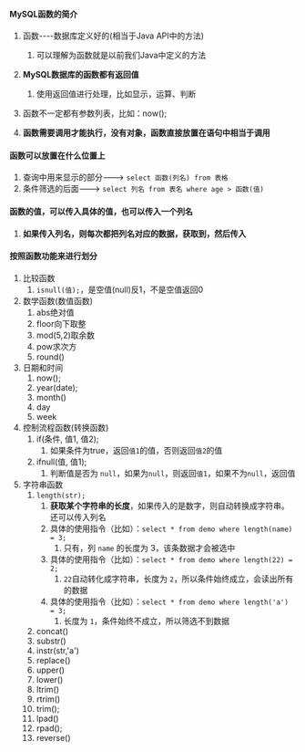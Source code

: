 
#### MySQL函数的简介
1. 函数----数据库定义好的(相当于Java API中的方法)
   1. 可以理解为函数就是以前我们Java中定义的方法
2. **MySQL数据库的函数都有返回值**
   1. 使用返回值进行处理，比如显示，运算、判断
3. 函数不一定都有参数列表，比如：now();
	
4. **函数需要调用才能执行，没有对象，函数直接放置在语句中相当于调用**



#### 函数可以放置在什么位置上
1. 查询中用来显示的部分---> `select 函数(列名) from 表格`
2. 条件筛选的后面---> `select 列名 from 表名 where age > 函数(值)`


#### 函数的值，可以传入具体的值，也可以传入一个列名
1. **如果传入列名，则每次都把列名对应的数据，获取到，然后传入**


#### 按照函数功能来进行划分
1. 比较函数
   1. `isnull(值);`，是空值(null)反1，不是空值返回0
2. 数学函数(数值函数)
   1. abs绝对值    
   2. floor向下取整   
   3. mod(5,2)取余数    
   4. pow求次方   
   5. round()
3. 日期和时间
   1. now();
   2. year(date);
   3. month()
   4. day
   5. week
4. 控制流程函数(转换函数)
   1. if(条件, 值1, 值2);
      1. 如果条件为true，返回`值1`的值，否则返回`值2`的值
   2. ifnull(值, 值1);
      1. 判断值是否为 `null`，如果为`null`，则返回`值1`，如果不为`null`，返回值
5. 字符串函数
   1. `length(str);`
      1. **获取某个字符串的长度**，如果传入的是数字，则自动转换成字符串。还可以传入列名
      2. 具体的使用指令（比如）：`select * from demo where length(name) = 3;`
         1. 只有，列 `name` 的长度为 3，该条数据才会被选中
      3. 具体的使用指令（比如）：`select * from demo where length(22) = 2;`
         1. `22`自动转化成字符串，长度为 `2`，所以条件始终成立，会读出所有的数据
      4. 具体的使用指令（比如）：`select * from demo where length('a') = 3;`
         1. 长度为 `1`，条件始终不成立，所以筛选不到数据
   2. concat()
   3. substr()
   4. instr(str,'a')
   5. replace()
   6. upper()	
   7. lower()	
   8. ltrim()
   9. rtrim()
   10. trim();
   11. lpad()
   12. rpad();
   13. reverse()		